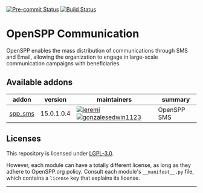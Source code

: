 
<!-- /!\ Non OCA Context : Set here the badge of your runbot / runboat instance. -->
[![Pre-commit Status](https://github.com/openspp/openspp-communication/actions/workflows/pre-commit.yml/badge.svg?branch=15.0)](https://github.com/openspp/openspp-communication/actions/workflows/pre-commit.yml?query=branch%3A15.0)
[![Build Status](https://github.com/openspp/openspp-communication/actions/workflows/test.yml/badge.svg?branch=15.0)](https://github.com/openspp/openspp-communication/actions/workflows/test.yml?query=branch%3A15.0)
<!-- [![codecov](https://codecov.io/gh/openspp/openspp-communication/branch/15.0/graph/badge.svg)](https://codecov.io/gh/openspp/openspp-communication) -->
<!-- /!\ Non OCA Context : Set here the badge of your translation instance. -->

<!-- /!\ do not modify above this line -->

# OpenSPP Communication

OpenSPP enables the mass distribution of communications through SMS and Email, allowing the organization to engage in large-scale communication campaigns with beneficiaries.

<!-- /!\ do not modify below this line -->

<!-- prettier-ignore-start -->

[//]: # (addons)

Available addons
----------------
addon | version | maintainers | summary
--- | --- | --- | ---
[spp_sms](spp_sms/) | 15.0.1.0.4 | [![jeremi](https://github.com/jeremi.png?size=30px)](https://github.com/jeremi) [![gonzalesedwin1123](https://github.com/gonzalesedwin1123.png?size=30px)](https://github.com/gonzalesedwin1123) | OpenSPP SMS

[//]: # (end addons)

<!-- prettier-ignore-end -->

## Licenses

This repository is licensed under [LGPL-3.0](LICENSE).

However, each module can have a totally different license, as long as they adhere to OpenSPP.org
policy. Consult each module's `__manifest__.py` file, which contains a `license` key
that explains its license.

----
<!-- /!\ Non OCA Context : Set here the full description of your organization. -->
